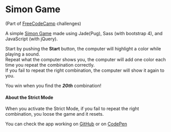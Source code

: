 # Simon Game

(Part of [FreeCodeCamp](http://www.freecodecamp.com/) challenges)


A simple [Simon Game](https://en.wikipedia.org/wiki/Simon_(game)) made using Jade(Pug), Sass (with bootstrap 4), and JavaScript (with jQuery). <br>

Start by pushing the **Start** button, the computer will highlight a color while playing a sound. <br>
Repeat what the computer shows you, the computer will add one color each time you repeat the combination correctly.<br>
If you fail to repeat the right combination, the computer will show it again to you.<br>

You win when you find the **_20th_** combination!

#### About the Strict Mode
When you activate the Strict Mode, if you fail to repeat the right combination, you loose the game and it resets.



You can check the app working on [GitHub](https://fabiendeborde.github.io/SimonGame/) or on [CodePen](https://codepen.io/fabien_d/full/brYGQQ/)
